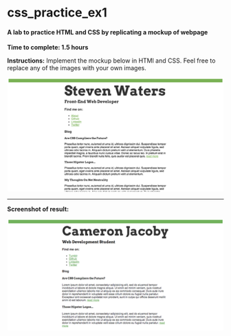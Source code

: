 css_practice_ex1
================

#### A lab to practice HTML and CSS by replicating a mockup of webpage

**Time to complete: 1.5 hours**

**Instructions:**
Implement the mockup below in HTMl and CSS.  Feel free to replace any of the images with your own images.

![ScreenShot](/ex1_mockup.png)

--------------------

**Screenshot of result:**

![ScreenShot](/ex1_screenshot.png)
